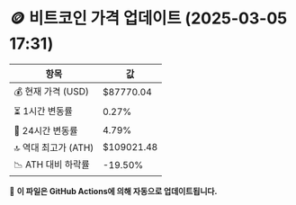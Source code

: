 # 🪙 비트코인 가격 업데이트 (2025-03-05 17:31)

| 항목                | 값 |
|--------------------|----------------|
| 💰 현재 가격 (USD) | $87770.04 |
| ⏳ 1시간 변동률    | 0.27% |
| 📆 24시간 변동률   | 4.79% |
| 🔝 역대 최고가 (ATH) | $109021.48 |
| 📉 ATH 대비 하락률 | -19.50% |

🔄 **이 파일은 GitHub Actions에 의해 자동으로 업데이트됩니다.**
